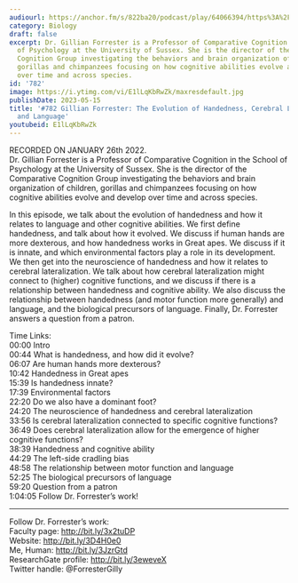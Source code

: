 ```yaml
---
audiourl: https://anchor.fm/s/822ba20/podcast/play/64066394/https%3A%2F%2Fd3ctxlq1ktw2nl.cloudfront.net%2Fstaging%2F2023-0-26%2F482b652e-1a25-1eb0-9a38-6772f9c6c7ee.m4a
category: Biology
draft: false
excerpt: Dr. Gillian Forrester is a Professor of Comparative Cognition in the School
  of Psychology at the University of Sussex. She is the director of the Comparative
  Cognition Group investigating the behaviors and brain organization of children,
  gorillas and chimpanzees focusing on how cognitive abilities evolve and develop
  over time and across species.
id: '782'
image: https://i.ytimg.com/vi/E1lLqKbRwZk/maxresdefault.jpg
publishDate: 2023-05-15
title: '#782 Gillian Forrester: The Evolution of Handedness, Cerebral Lateralization,
  and Language'
youtubeid: E1lLqKbRwZk
---
```

<div class="timelinks">

RECORDED ON JANUARY 26th 2022.  
Dr. Gillian Forrester is a Professor of Comparative Cognition in the School of Psychology at the University of Sussex. She is the director of the Comparative Cognition Group investigating the behaviors and brain organization of children, gorillas and chimpanzees focusing on how cognitive abilities evolve and develop over time and across species.

In this episode, we talk about the evolution of handedness and how it relates to language and other cognitive abilities. We first define handedness, and talk about how it evolved. We discuss if human hands are more dexterous, and how handedness works in Great apes. We discuss if it is innate, and which environmental factors play a role in its development. We then get into the neuroscience of handedness and how it relates to cerebral lateralization. We talk about how cerebral lateralization might connect to (higher) cognitive functions, and we discuss if there is a relationship between handedness and cognitive ability. We also discuss the relationship between handedness (and motor function more generally) and language, and the biological precursors of language. Finally, Dr. Forrester answers a question from a patron.

Time Links:  
<time>00:00</time> Intro  
<time>00:44</time> What is handedness, and how did it evolve?  
<time>06:07</time> Are human hands more dexterous?  
<time>10:42</time> Handedness in Great apes  
<time>15:39</time> Is handedness innate?  
<time>17:39</time> Environmental factors  
<time>22:20</time> Do we also have a dominant foot?  
<time>24:20</time> The neuroscience of handedness and cerebral lateralization  
<time>33:56</time> Is cerebral lateralization connected to specific cognitive functions?  
<time>36:49</time> Does cerebral lateralization allow for the emergence of higher cognitive functions?  
<time>38:39</time> Handedness and cognitive ability  
<time>44:29</time> The left-side cradling bias  
<time>48:58</time> The relationship between motor function and language  
<time>52:25</time> The biological precursors of language  
<time>59:20</time> Question from a patron  
<time>1:04:05</time> Follow Dr. Forrester’s work!

---

Follow Dr. Forrester’s work:  
Faculty page: http://bit.ly/3x2tuDP  
Website: http://bit.ly/3D4H0e0  
Me, Human: http://bit.ly/3JzrGtd  
ResearchGate profile: http://bit.ly/3eweveX  
Twitter handle: @ForresterGilly
</div>

